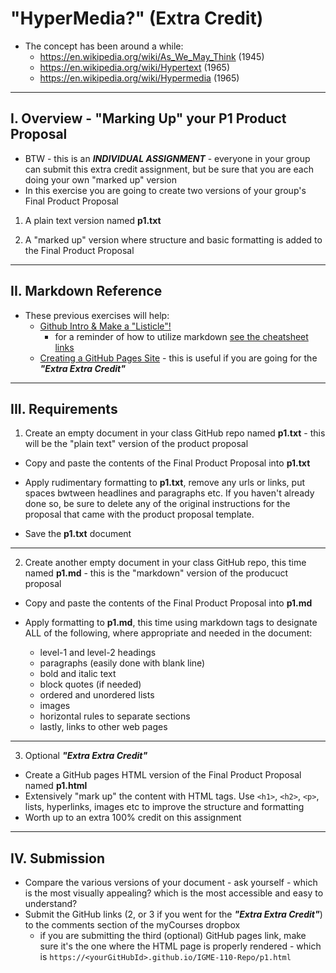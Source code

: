 # "HyperMedia?" (Extra Credit)

- The concept has been around a while:
  - https://en.wikipedia.org/wiki/As_We_May_Think (1945)
  - https://en.wikipedia.org/wiki/Hypertext (1965)
  - https://en.wikipedia.org/wiki/Hypermedia (1965)

---

## I. Overview - "Marking Up" your P1 Product Proposal 
- BTW - this is an ***INDIVIDUAL ASSIGNMENT*** - everyone in your group can submit this extra credit assignment, but be sure that you are each doing your own "marked up" version
- In this exercise you are going to create two versions of your group's Final Product Proposal

1) A plain text version named **p1.txt**

2) A "marked up" version where structure and basic formatting is added to the Final Product Proposal

---

## II. Markdown Reference
- These previous exercises will help:
  - [Github Intro & Make a "Listicle"!](github-intro.md)
    - for a reminder of how to utilize markdown [see the cheatsheet links](github-intro.md#5---try-editing-readmemd-first)
  - [Creating a GitHub Pages Site](github-pages-site.md) - this is useful if you are going for the ***"Extra Extra Credit"***

---

## III. Requirements

1) Create an empty document in your class GitHub repo named **p1.txt** - this will be the "plain text" version of the product proposal

- Copy and paste the contents of the Final Product Proposal into **p1.txt**
  
- Apply rudimentary formatting to **p1.txt**, remove any urls or links, put spaces bwtween headlines and paragraphs etc. If you haven't already done so, be sure to delete any of the original instructions for the proposal that came with the product proposal template.

- Save the **p1.txt** document

---

2) Create another empty document in your class GitHub repo, this time named **p1.md** - this is the "markdown" version of the producuct proposal

- Copy and paste the contents of the Final Product Proposal into **p1.md**
  
- Apply formatting to **p1.md**, this time using markdown tags to designate ALL of the following, where appropriate and needed in the document:
  - level-1 and level-2 headings
  - paragraphs (easily done with blank line)
  - bold and italic text
  - block quotes (if needed)
  - ordered and unordered lists
  - images
  - horizontal rules to separate sections
  - lastly, links to other web pages

---

3) Optional ***"Extra Extra Credit"***

- Create a GitHub pages HTML version of the Final Product Proposal named **p1.html**
- Extensively "mark up" the content with HTML tags. Use `<h1>`, `<h2>`, `<p>`, lists, hyperlinks, images etc to improve the structure and formatting
- Worth up to an extra 100% credit on this assignment

---

## IV. Submission
- Compare the various versions of your document - ask yourself -  which is the most visually appealing? which is the most accessible and easy to understand?
- Submit the GitHub links (2, or 3 if you went for the ***"Extra Extra Credit"***) to the comments section of the myCourses dropbox
  - if you are submitting the third (optional) GitHub pages link, make sure it's the one where the HTML page is properly rendered - which is `https://<yourGitHubId>.github.io/IGME-110-Repo/p1.html`
